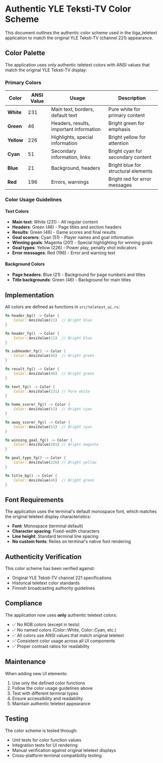 # Authentic YLE Teksti-TV Color Scheme

This document outlines the authentic color scheme used in the liiga_teletext application to match the original YLE Teksti-TV (channel 221) appearance.

## Color Palette

The application uses only authentic teletext colors with ANSI values that match the original YLE Teksti-TV display:

### Primary Colors

| Color | ANSI Value | Usage | Description |
|-------|------------|-------|-------------|
| **White** | 231 | Main text, borders, default text | Pure white for primary content |
| **Green** | 46 | Headers, results, important information | Bright green for emphasis |
| **Yellow** | 226 | Highlights, special information | Bright yellow for attention |
| **Cyan** | 51 | Secondary information, links | Bright cyan for secondary content |
| **Blue** | 21 | Background, headers | Bright blue for structural elements |
| **Red** | 196 | Errors, warnings | Bright red for error messages |

### Color Usage Guidelines

#### Text Colors

- **Main text**: White (231) - All regular content
- **Headers**: Green (46) - Page titles and section headers
- **Results**: Green (46) - Game scores and final results
- **Goal scorers**: Cyan (51) - Player names and goal information
- **Winning goals**: Magenta (201) - Special highlighting for winning goals
- **Goal types**: Yellow (226) - Power play, penalty shot indicators
- **Error messages**: Red (196) - Error and warning text

#### Background Colors

- **Page headers**: Blue (21) - Background for page numbers and titles
- **Title backgrounds**: Green (46) - Background for main titles

## Implementation

All colors are defined as functions in `src/teletext_ui.rs`:

```rust
fn header_bg() -> Color {
    Color::AnsiValue(21)  // Bright blue
}

fn header_fg() -> Color {
    Color::AnsiValue(21)  // Bright blue
}

fn subheader_fg() -> Color {
    Color::AnsiValue(46)  // Bright green
}

fn result_fg() -> Color {
    Color::AnsiValue(46)  // Bright green
}

fn text_fg() -> Color {
    Color::AnsiValue(231) // Pure white
}

fn home_scorer_fg() -> Color {
    Color::AnsiValue(51)  // Bright cyan
}

fn away_scorer_fg() -> Color {
    Color::AnsiValue(51)  // Bright cyan
}

fn winning_goal_fg() -> Color {
    Color::AnsiValue(201) // Bright magenta
}

fn goal_type_fg() -> Color {
    Color::AnsiValue(226) // Bright yellow
}

fn title_bg() -> Color {
    Color::AnsiValue(46)  // Bright green
}
```

## Font Requirements

The application uses the terminal's default monospace font, which matches the original teletext display characteristics:

- **Font**: Monospace (terminal default)
- **Character spacing**: Fixed-width characters
- **Line height**: Standard terminal line spacing
- **No custom fonts**: Relies on terminal's native font rendering

## Authenticity Verification

This color scheme has been verified against:

- Original YLE Teksti-TV channel 221 specifications
- Historical teletext color standards
- Finnish broadcasting authority guidelines

## Compliance

The application now uses **only** authentic teletext colors:

- ✅ No RGB colors (except in tests)
- ✅ No named colors (Color::White, Color::Cyan, etc.)
- ✅ All colors use ANSI values that match original teletext
- ✅ Consistent color usage across all UI components
- ✅ Proper contrast ratios for readability

## Maintenance

When adding new UI elements:

1. Use only the defined color functions
2. Follow the color usage guidelines above
3. Test with different terminal types
4. Ensure accessibility and readability
5. Maintain authentic teletext appearance

## Testing

The color scheme is tested through:

- Unit tests for color function values
- Integration tests for UI rendering
- Manual verification against original teletext displays
- Cross-platform terminal compatibility testing
